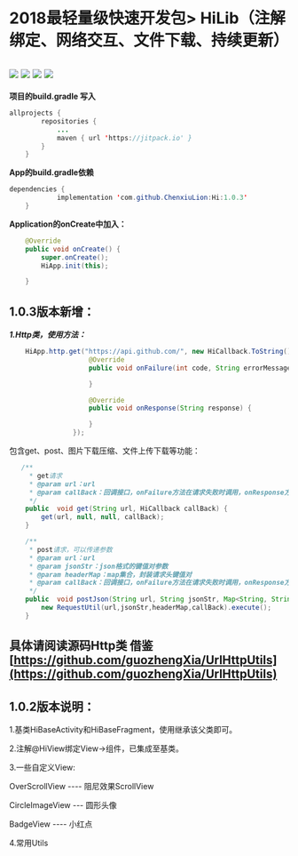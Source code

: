 2018最轻量级快速开发包> HiLib（注解绑定、网络交互、文件下载、持续更新）
===
[![](https://jitpack.io/v/ChenxiuLion/Hi.svg)](https://jitpack.io/#ChenxiuLion/Hi)  [![](https://img.shields.io/badge/%E4%BD%9C%E8%80%85-ChenxiuLion-orange.svg)](https://github.com/ChenxiuLion)   [![](https://img.shields.io/badge/platform-android-brightgreen.svg)](https://developer.android.com/index.html)    [![](https://img.shields.io/badge/Wechat-ncmmss852369-brightgreen.svg)](https://wx.qq.com) 
---
**项目的build.gradle 写入**

```java
allprojects {
		repositories {
			...
			maven { url 'https://jitpack.io' }
		}
	}
```

**App的build.gradle依赖**
```java
dependencies {
	        implementation 'com.github.ChenxiuLion:Hi:1.0.3'
	}
```

**Application的onCreate中加入：**
```java
    @Override
    public void onCreate() {
        super.onCreate();
        HiApp.init(this);

    }
```

1.0.3版本新增：
---
***1.Http类，使用方法：***
```java
    HiApp.http.get("https://api.github.com/", new HiCallback.ToString() {
                    @Override
                    public void onFailure(int code, String errorMessage) {

                    }

                    @Override
                    public void onResponse(String response) {

                    }
                });
```
包含get、post、图片下载压缩、文件上传下载等功能：
```java
   /**
     * get请求
     * @param url：url
     * @param callBack：回调接口，onFailure方法在请求失败时调用，onResponse方法在请求成功后调用，这两个方法都执行在UI线程。
     */
    public  void get(String url, HiCallback callBack) {
        get(url, null, null, callBack);
    }


```
```java
    /**
     * post请求，可以传递参数
     * @param url：url
     * @param jsonStr：json格式的键值对参数
     * @param headerMap：map集合，封装请求头键值对
     * @param callBack：回调接口，onFailure方法在请求失败时调用，onResponse方法在请求成功后调用，这两个方法都执行在UI线程。
     */
    public  void postJson(String url, String jsonStr, Map<String, String> headerMap, HiCallback callBack) {
        new RequestUtil(url,jsonStr,headerMap,callBack).execute();
    }

```
具体请阅读源码Http类 借鉴[https://github.com/guozhengXia/UrlHttpUtils](https://github.com/guozhengXia/UrlHttpUtils)
---
1.0.2版本说明：
---
1.基类HiBaseActivity和HiBaseFragment，使用继承该父类即可。

2.注解@HiView绑定View->组件，已集成至基类。

3.一些自定义View:

OverScrollView ---- 阻尼效果ScrollView

CircleImageView --- 圆形头像

BadgeView      ---- 小红点

4.常用Utils


